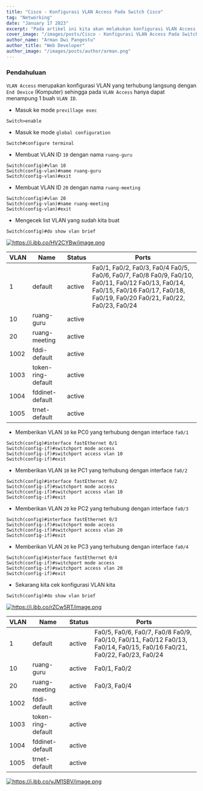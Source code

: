 ```yaml
---
title: "Cisco - Konfigurasi VLAN Access Pada Switch Cisco"
tag: "Networking"
date: "January 17 2023"
excerpt: "Pada artikel ini kita akan melakukan konfigurasi VLAN Access pada Switch Cisco"
cover_image: "/images/posts/Cisco - Konfigurasi VLAN Access Pada Switch Cisco.png"
author_name: "Arman Dwi Pangestu"
author_title: "Web Developer"
author_image: "/images/posts/author/arman.png"
---
```


### Pendahuluan

`VLAN Access` merupakan konfigurasi VLAN yang terhubung langsung dengan `End Device` (Komputer) sehingga pada `VLAN Access` hanya dapat menampung 1 buah `VLAN ID`.

- Masuk ke mode `previllage exec`

```shell
Switch>enable
```

- Masuk ke mode `global configuration`

```shell
Switch#configure terminal
```

- Membuat VLAN ID `10` dengan nama `ruang-guru`

```shell
Switch(config)#vlan 10
Switch(config-vlan)#name ruang-guru
Switch(config-vlan)#exit
```

- Membuat VLAN ID `20` dengan nama `ruang-meeting`

```shell
Switch(config)#vlan 20
Switch(config-vlan)#name ruang-meeting
Switch(config-vlan)#exit
```

- Mengecek list VLAN yang sudah kita buat

```shell
Switch(config)#do show vlan brief
```

<a href="https://i.ibb.co/HV2CYBw/image.png" target="_blank">
  <img src="https://i.ibb.co/HV2CYBw/image.png" alt="https://i.ibb.co/HV2CYBw/image.png" class="img-fluid rounded mx-auto d-block" />
</a>

| VLAN | Name               | Status | Ports                                                                                                                                                                            |
| ---- | ------------------ | ------ | -------------------------------------------------------------------------------------------------------------------------------------------------------------------------------- |
| 1    | default            | active | Fa0/1, Fa0/2, Fa0/3, Fa0/4 Fa0/5, Fa0/6, Fa0/7, Fa0/8 Fa0/9, Fa0/10, Fa0/11, Fa0/12 Fa0/13, Fa0/14, Fa0/15, Fa0/16 Fa0/17, Fa0/18, Fa0/19, Fa0/20 Fa0/21, Fa0/22, Fa0/23, Fa0/24 |
| 10   | ruang-guru         | active |                                                                                                                                                                                  |
| 20   | ruang-meeting      | active |                                                                                                                                                                                  |
| 1002 | fddi-default       | active |                                                                                                                                                                                  |
| 1003 | token-ring-default | active |                                                                                                                                                                                  |
| 1004 | fddinet-default    | active |                                                                                                                                                                                  |
| 1005 | trnet-default      | active |                                                                                                                                                                                  |

- Memberikan VLAN `10` ke PC0 yang terhubung dengan interface `fa0/1`

```shell
Switch(config)#interface fastEthernet 0/1
Switch(config-if)#switchport mode access
Switch(config-if)#switchport access vlan 10
Switch(config-if)#exit
```

- Memberikan VLAN `10` ke PC1 yang terhubung dengan interface `fa0/2`

```shell
Switch(config)#interface fastEthernet 0/2
Switch(config-if)#switchport mode access
Switch(config-if)#switchport access vlan 10
Switch(config-if)#exit
```

- Memberikan VLAN `20` ke PC2 yang terhubung dengan interface `fa0/3`

```shell
Switch(config)#interface fastEthernet 0/3
Switch(config-if)#switchport mode access
Switch(config-if)#switchport access vlan 20
Switch(config-if)#exit
```

- Memberikan VLAN `20` ke PC3 yang terhubung dengan interface `fa0/4`

```shell
Switch(config)#interface fastEthernet 0/4
Switch(config-if)#switchport mode access
Switch(config-if)#switchport access vlan 20
Switch(config-if)#exit
```

- Sekarang kita cek konfigurasi VLAN kita

```shell
Switch(config)#do show vlan brief
```

<a href="https://i.ibb.co/rZCw5RT/image.png" target="_blank">
  <img src="https://i.ibb.co/rZCw5RT/image.png" alt="https://i.ibb.co/rZCw5RT/image.png" class="img-fluid rounded mx-auto d-block" />
</a>

| VLAN | Name               | Status | Ports                                                                                                                  |
| ---- | ------------------ | ------ | ---------------------------------------------------------------------------------------------------------------------- |
| 1    | default            | active | Fa0/5, Fa0/6, Fa0/7, Fa0/8 Fa0/9, Fa0/10, Fa0/11, Fa0/12 Fa0/13, Fa0/14, Fa0/15, Fa0/16 Fa0/21, Fa0/22, Fa0/23, Fa0/24 |
| 10   | ruang-guru         | active | Fa0/1, Fa0/2                                                                                                           |
| 20   | ruang-meeting      | active | Fa0/3, Fa0/4                                                                                                           |
| 1002 | fddi-default       | active |                                                                                                                        |
| 1003 | token-ring-default | active |                                                                                                                        |
| 1004 | fddinet-default    | active |                                                                                                                        |
| 1005 | trnet-default      | active |                                                                                                                        |

<a href="https://i.ibb.co/vJM1SBV/image.png" target="_blank">
  <img src="https://i.ibb.co/vJM1SBV/image.png" alt="https://i.ibb.co/vJM1SBV/image.png" class="img-fluid rounded mx-auto d-block" />
</a>
